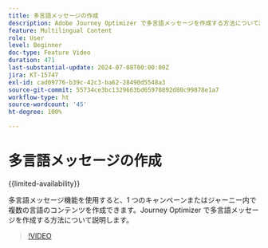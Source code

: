 ```yaml
---
title: 多言語メッセージの作成
description: Adobe Journey Optimizer で多言語メッセージを作成する方法について説明します。
feature: Multilingual Content
role: User
level: Beginner
doc-type: Feature Video
duration: 471
last-substantial-update: 2024-07-08T00:00:00Z
jira: KT-15747
exl-id: cad09776-b39c-42c3-ba62-28490d5548a3
source-git-commit: 55734ce3bc1329663bd65970892d80c99878e1a7
workflow-type: ht
source-wordcount: '45'
ht-degree: 100%

---
```


# 多言語メッセージの作成

{{limited-availability}}

多言語メッセージ機能を使用すると、1 つのキャンペーンまたはジャーニー内で複数の言語のコンテンツを作成できます。Journey Optimizer で多言語メッセージを作成する方法について説明します。

>[!VIDEO](https://video.tv.adobe.com/v/3430921/?learn=on)
